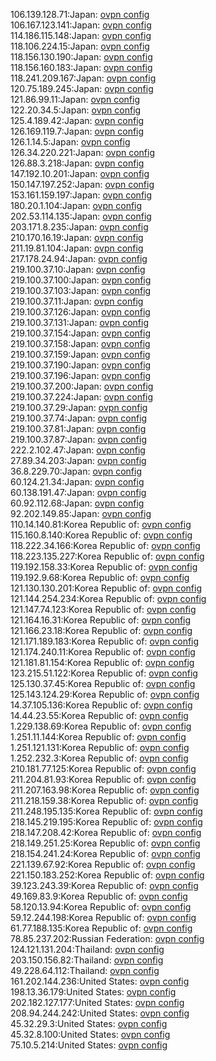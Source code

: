 106.139.128.71:Japan: [ovpn config](vpn/106_139_128_71.ovpn)  
106.167.123.141:Japan: [ovpn config](vpn/106_167_123_141.ovpn)  
114.186.115.148:Japan: [ovpn config](vpn/114_186_115_148.ovpn)  
118.106.224.15:Japan: [ovpn config](vpn/118_106_224_15.ovpn)  
118.156.130.190:Japan: [ovpn config](vpn/118_156_130_190.ovpn)  
118.156.160.183:Japan: [ovpn config](vpn/118_156_160_183.ovpn)  
118.241.209.167:Japan: [ovpn config](vpn/118_241_209_167.ovpn)  
120.75.189.245:Japan: [ovpn config](vpn/120_75_189_245.ovpn)  
121.86.99.11:Japan: [ovpn config](vpn/121_86_99_11.ovpn)  
122.20.34.5:Japan: [ovpn config](vpn/122_20_34_5.ovpn)  
125.4.189.42:Japan: [ovpn config](vpn/125_4_189_42.ovpn)  
126.169.119.7:Japan: [ovpn config](vpn/126_169_119_7.ovpn)  
126.1.14.5:Japan: [ovpn config](vpn/126_1_14_5.ovpn)  
126.34.220.221:Japan: [ovpn config](vpn/126_34_220_221.ovpn)  
126.88.3.218:Japan: [ovpn config](vpn/126_88_3_218.ovpn)  
147.192.10.201:Japan: [ovpn config](vpn/147_192_10_201.ovpn)  
150.147.197.252:Japan: [ovpn config](vpn/150_147_197_252.ovpn)  
153.161.159.197:Japan: [ovpn config](vpn/153_161_159_197.ovpn)  
180.20.1.104:Japan: [ovpn config](vpn/180_20_1_104.ovpn)  
202.53.114.135:Japan: [ovpn config](vpn/202_53_114_135.ovpn)  
203.171.8.235:Japan: [ovpn config](vpn/203_171_8_235.ovpn)  
210.170.16.19:Japan: [ovpn config](vpn/210_170_16_19.ovpn)  
211.19.81.104:Japan: [ovpn config](vpn/211_19_81_104.ovpn)  
217.178.24.94:Japan: [ovpn config](vpn/217_178_24_94.ovpn)  
219.100.37.10:Japan: [ovpn config](vpn/219_100_37_10.ovpn)  
219.100.37.100:Japan: [ovpn config](vpn/219_100_37_100.ovpn)  
219.100.37.103:Japan: [ovpn config](vpn/219_100_37_103.ovpn)  
219.100.37.11:Japan: [ovpn config](vpn/219_100_37_11.ovpn)  
219.100.37.126:Japan: [ovpn config](vpn/219_100_37_126.ovpn)  
219.100.37.131:Japan: [ovpn config](vpn/219_100_37_131.ovpn)  
219.100.37.154:Japan: [ovpn config](vpn/219_100_37_154.ovpn)  
219.100.37.158:Japan: [ovpn config](vpn/219_100_37_158.ovpn)  
219.100.37.159:Japan: [ovpn config](vpn/219_100_37_159.ovpn)  
219.100.37.190:Japan: [ovpn config](vpn/219_100_37_190.ovpn)  
219.100.37.196:Japan: [ovpn config](vpn/219_100_37_196.ovpn)  
219.100.37.200:Japan: [ovpn config](vpn/219_100_37_200.ovpn)  
219.100.37.224:Japan: [ovpn config](vpn/219_100_37_224.ovpn)  
219.100.37.29:Japan: [ovpn config](vpn/219_100_37_29.ovpn)  
219.100.37.74:Japan: [ovpn config](vpn/219_100_37_74.ovpn)  
219.100.37.81:Japan: [ovpn config](vpn/219_100_37_81.ovpn)  
219.100.37.87:Japan: [ovpn config](vpn/219_100_37_87.ovpn)  
222.2.102.47:Japan: [ovpn config](vpn/222_2_102_47.ovpn)  
27.89.34.203:Japan: [ovpn config](vpn/27_89_34_203.ovpn)  
36.8.229.70:Japan: [ovpn config](vpn/36_8_229_70.ovpn)  
60.124.21.34:Japan: [ovpn config](vpn/60_124_21_34.ovpn)  
60.138.191.47:Japan: [ovpn config](vpn/60_138_191_47.ovpn)  
60.92.112.68:Japan: [ovpn config](vpn/60_92_112_68.ovpn)  
92.202.149.85:Japan: [ovpn config](vpn/92_202_149_85.ovpn)  
110.14.140.81:Korea Republic of: [ovpn config](vpn/110_14_140_81.ovpn)  
115.160.8.140:Korea Republic of: [ovpn config](vpn/115_160_8_140.ovpn)  
118.222.34.166:Korea Republic of: [ovpn config](vpn/118_222_34_166.ovpn)  
118.223.135.227:Korea Republic of: [ovpn config](vpn/118_223_135_227.ovpn)  
119.192.158.33:Korea Republic of: [ovpn config](vpn/119_192_158_33.ovpn)  
119.192.9.68:Korea Republic of: [ovpn config](vpn/119_192_9_68.ovpn)  
121.130.130.201:Korea Republic of: [ovpn config](vpn/121_130_130_201.ovpn)  
121.144.254.234:Korea Republic of: [ovpn config](vpn/121_144_254_234.ovpn)  
121.147.74.123:Korea Republic of: [ovpn config](vpn/121_147_74_123.ovpn)  
121.164.16.31:Korea Republic of: [ovpn config](vpn/121_164_16_31.ovpn)  
121.166.23.18:Korea Republic of: [ovpn config](vpn/121_166_23_18.ovpn)  
121.171.189.183:Korea Republic of: [ovpn config](vpn/121_171_189_183.ovpn)  
121.174.240.11:Korea Republic of: [ovpn config](vpn/121_174_240_11.ovpn)  
121.181.81.154:Korea Republic of: [ovpn config](vpn/121_181_81_154.ovpn)  
123.215.51.122:Korea Republic of: [ovpn config](vpn/123_215_51_122.ovpn)  
125.130.37.45:Korea Republic of: [ovpn config](vpn/125_130_37_45.ovpn)  
125.143.124.29:Korea Republic of: [ovpn config](vpn/125_143_124_29.ovpn)  
14.37.105.136:Korea Republic of: [ovpn config](vpn/14_37_105_136.ovpn)  
14.44.23.55:Korea Republic of: [ovpn config](vpn/14_44_23_55.ovpn)  
1.229.138.69:Korea Republic of: [ovpn config](vpn/1_229_138_69.ovpn)  
1.251.11.144:Korea Republic of: [ovpn config](vpn/1_251_11_144.ovpn)  
1.251.121.131:Korea Republic of: [ovpn config](vpn/1_251_121_131.ovpn)  
1.252.232.3:Korea Republic of: [ovpn config](vpn/1_252_232_3.ovpn)  
210.181.77.125:Korea Republic of: [ovpn config](vpn/210_181_77_125.ovpn)  
211.204.81.93:Korea Republic of: [ovpn config](vpn/211_204_81_93.ovpn)  
211.207.163.98:Korea Republic of: [ovpn config](vpn/211_207_163_98.ovpn)  
211.218.159.38:Korea Republic of: [ovpn config](vpn/211_218_159_38.ovpn)  
211.248.195.135:Korea Republic of: [ovpn config](vpn/211_248_195_135.ovpn)  
218.145.219.195:Korea Republic of: [ovpn config](vpn/218_145_219_195.ovpn)  
218.147.208.42:Korea Republic of: [ovpn config](vpn/218_147_208_42.ovpn)  
218.149.251.25:Korea Republic of: [ovpn config](vpn/218_149_251_25.ovpn)  
218.154.241.24:Korea Republic of: [ovpn config](vpn/218_154_241_24.ovpn)  
221.139.67.92:Korea Republic of: [ovpn config](vpn/221_139_67_92.ovpn)  
221.150.183.252:Korea Republic of: [ovpn config](vpn/221_150_183_252.ovpn)  
39.123.243.39:Korea Republic of: [ovpn config](vpn/39_123_243_39.ovpn)  
49.169.83.9:Korea Republic of: [ovpn config](vpn/49_169_83_9.ovpn)  
58.120.13.94:Korea Republic of: [ovpn config](vpn/58_120_13_94.ovpn)  
59.12.244.198:Korea Republic of: [ovpn config](vpn/59_12_244_198.ovpn)  
61.77.188.135:Korea Republic of: [ovpn config](vpn/61_77_188_135.ovpn)  
78.85.237.202:Russian Federation: [ovpn config](vpn/78_85_237_202.ovpn)  
124.121.131.204:Thailand: [ovpn config](vpn/124_121_131_204.ovpn)  
203.150.156.82:Thailand: [ovpn config](vpn/203_150_156_82.ovpn)  
49.228.64.112:Thailand: [ovpn config](vpn/49_228_64_112.ovpn)  
161.202.144.236:United States: [ovpn config](vpn/161_202_144_236.ovpn)  
198.13.36.179:United States: [ovpn config](vpn/198_13_36_179.ovpn)  
202.182.127.177:United States: [ovpn config](vpn/202_182_127_177.ovpn)  
208.94.244.242:United States: [ovpn config](vpn/208_94_244_242.ovpn)  
45.32.29.3:United States: [ovpn config](vpn/45_32_29_3.ovpn)  
45.32.8.100:United States: [ovpn config](vpn/45_32_8_100.ovpn)  
75.10.5.214:United States: [ovpn config](vpn/75_10_5_214.ovpn)  
